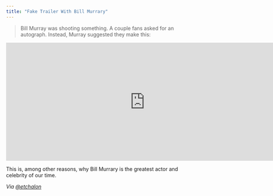 ```yaml
---
title: "Fake Trailer With Bill Murrary"
---
```

<blockquote><p>
  Bill Murray was shooting something. A couple fans asked for an autograph. Instead, Murray suggested they make this:
</p></blockquote>
<p><iframe src="http://player.vimeo.com/video/20089652?title=0&amp;byline=0&amp;portrait=0&amp;color=ffffff" width="760" height="323" frameborder="0" webkitAllowFullScreen mozallowfullscreen allowFullScreen></iframe></p>
<p>This is, among other reasons, why Bill Murrary is the greatest actor and celebrity of our time.</p>
<p><em>Via <a href="https://twitter.com/etchalon/status/206097814462275584">@etchalon</a></em></p>
